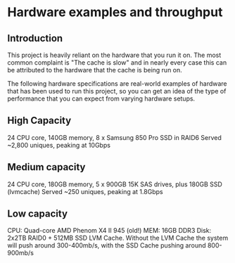 # Hardware examples and throughput 

## Introduction

This project is heavily reliant on the hardware that you run it on.  The most 
common complaint is "The cache is slow" and in nearly every case this can be 
attributed to the hardware that the cache is being run on.


The following hardware specifications are real-world examples of hardware that
has been used to run this project, so you can get an idea of the type of 
performance that you can expect from varying hardware setups.



## High Capacity

24 CPU core, 140GB memory, 8 x Samsung 850 Pro SSD in RAID6
Served ~2,800 uniques, peaking at 10Gbps


## Medium capacity

24 CPU core, 180GB memory, 5 x 900GB 15K SAS drives, plus 180GB SSD (lvmcache)
Served ~250 uniques, peaking at 1.8Gbps

## Low capacity

CPU: Quad-core AMD Phenom X4 II 945 (old!)
MEM: 16GB DDR3
Disk: 2x2TB RAID0 + 512MB SSD LVM Cache.
Without the LVM Cache the system will push around 300-400mb/s, with the SSD Cache pushing around 800-900mb/s
